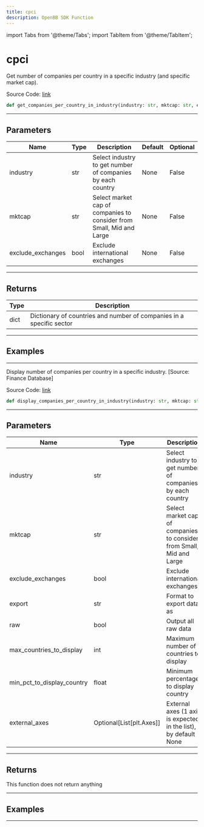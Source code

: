 ```yaml
---
title: cpci
description: OpenBB SDK Function
---
```


import Tabs from '@theme/Tabs';
import TabItem from '@theme/TabItem';

# cpci

<Tabs>
<TabItem value="model" label="Model" default>

Get number of companies per country in a specific industry (and specific market cap).

Source Code: [link](https://github.com/OpenBB-finance/OpenBBTerminal/tree/main/openbb_terminal/stocks/sector_industry_analysis/financedatabase_model.py#L411)

```python
def get_companies_per_country_in_industry(industry: str, mktcap: str, exclude_exchanges: bool) -> dict
```
---

## Parameters

| Name | Type | Description | Default | Optional |
| ---- | ---- | ----------- | ------- | -------- |
| industry | str | Select industry to get number of companies by each country | None | False |
| mktcap | str | Select market cap of companies to consider from Small, Mid and Large | None | False |
| exclude_exchanges | bool | Exclude international exchanges | None | False |

---

## Returns

| Type | Description |
| ---- | ----------- |
| dict | Dictionary of countries and number of companies in a specific sector |

---

## Examples

---



</TabItem>
<TabItem value="view" label="View">

Display number of companies per country in a specific industry. [Source: Finance Database]

Source Code: [link](https://github.com/OpenBB-finance/OpenBBTerminal/tree/main/openbb_terminal/stocks/sector_industry_analysis/financedatabase_view.py#L818)

```python
def display_companies_per_country_in_industry(industry: str, mktcap: str, exclude_exchanges: bool, export: str, raw: bool, max_countries_to_display: int, min_pct_to_display_country: float, external_axes: Optional[List[matplotlib.axes._axes.Axes]]) -> None
```
---

## Parameters

| Name | Type | Description | Default | Optional |
| ---- | ---- | ----------- | ------- | -------- |
| industry | str | Select industry to get number of companies by each country | None | False |
| mktcap | str | Select market cap of companies to consider from Small, Mid and Large | None | False |
| exclude_exchanges | bool | Exclude international exchanges | None | False |
| export | str | Format to export data as | None | False |
| raw | bool | Output all raw data | None | False |
| max_countries_to_display | int | Maximum number of countries to display | None | False |
| min_pct_to_display_country | float | Minimum percentage to display country | None | False |
| external_axes | Optional[List[plt.Axes]] | External axes (1 axis is expected in the list), by default None | None | True |

---

## Returns

This function does not return anything

---

## Examples

---



</TabItem>
</Tabs>